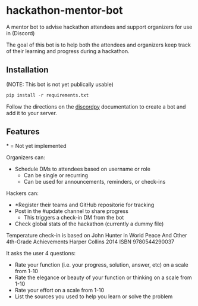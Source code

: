 # hackathon-mentor-bot
A mentor bot to advise hackathon attendees and support organizers for use in (Discord)

The goal of this bot is to help both the attendees and organizers keep track of their learning and progress during a hackathon.

## Installation

(NOTE: This bot is not yet publically usable)

```python
pip install -r requirements.txt
```

Follow the directions on the [discordpy](https://discordpy.readthedocs.io/en/stable/discord.html#discord-intro) documentation to create a bot and add it to your server.

## Features

\* = Not yet implemented

Organizers can:
- Schedule DMs to attendees based on username or role
    - Can be single or recurring
    - Can be used for announcements, reminders, or check-ins

Hackers can:
- *Register their teams and GitHub repositorie for tracking
- Post in the #update channel to share progress
    - This triggers a check-in DM from the bot
- Check global stats of the hackathon (currently a dummy file)

Temperature check-in is based on John Hunter in World Peace And Other 4th-Grade Achievements Harper Collins 2014 ISBN 9780544290037

It asks the user 4 questions: 
- Rate your function (i.e. your progress, solution, answer, etc) on a scale from 1-10
- Rate the elegance or beauty of your function or thinking on a scale from 1-10
- Rate your effort on a scale from 1-10
- List the sources you used to help you learn or solve the problem